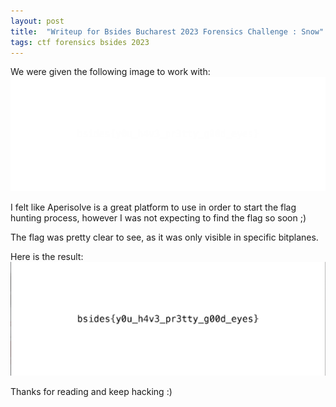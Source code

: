 ```yaml
---
layout: post
title:  "Writeup for Bsides Bucharest 2023 Forensics Challenge : Snow"
tags: ctf forensics bsides 2023
---
```


We were given the following image to work with:
![snow](assets/images/snow.png)

I felt like Aperisolve is a great platform to use in order to start the flag hunting process, however I was not expecting to find the flag so soon ;)

The flag was pretty clear to see, as it was only visible in specific bitplanes.

Here is the result:
![flag](assets/images/snow-flag.png)

Thanks for reading and keep hacking :)
